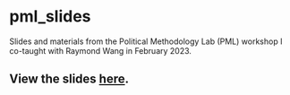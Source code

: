 # pml_slides
Slides and materials from the Political Methodology Lab (PML) workshop I co-taught with Raymond Wang in February 2023.

## View the slides [here](https://webscrape.eyalhanfling.com/#/title-slide).

